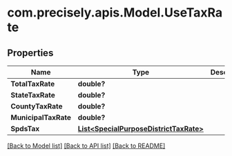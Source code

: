 # com.precisely.apis.Model.UseTaxRate
## Properties

Name | Type | Description | Notes
------------ | ------------- | ------------- | -------------
**TotalTaxRate** | **double?** |  | [optional] 
**StateTaxRate** | **double?** |  | [optional] 
**CountyTaxRate** | **double?** |  | [optional] 
**MunicipalTaxRate** | **double?** |  | [optional] 
**SpdsTax** | [**List&lt;SpecialPurposeDistrictTaxRate&gt;**](SpecialPurposeDistrictTaxRate.md) |  | [optional] 

[[Back to Model list]](../README.md#documentation-for-models) [[Back to API list]](../README.md#documentation-for-api-endpoints) [[Back to README]](../README.md)

